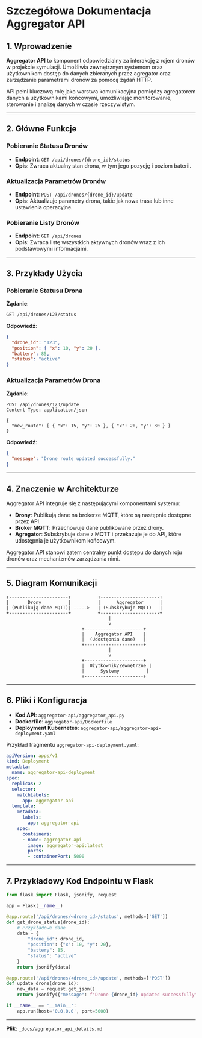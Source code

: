 # Szczegółowa Dokumentacja Aggregator API

## 1. Wprowadzenie

**Aggregator API** to komponent odpowiedzialny za interakcję z rojem dronów w projekcie symulacji. Umożliwia zewnętrznym systemom oraz użytkownikom dostęp do danych zbieranych przez agregator oraz zarządzanie parametrami dronów za pomocą żądań HTTP.

API pełni kluczową rolę jako warstwa komunikacyjna pomiędzy agregatorem danych a użytkownikami końcowymi, umożliwiając monitorowanie, sterowanie i analizę danych w czasie rzeczywistym.

---

## 2. Główne Funkcje

### Pobieranie Statusu Dronów

- **Endpoint**: `GET /api/drones/{drone_id}/status`
- **Opis**: Zwraca aktualny stan drona, w tym jego pozycję i poziom baterii.

### Aktualizacja Parametrów Dronów

- **Endpoint**: `POST /api/drones/{drone_id}/update`
- **Opis**: Aktualizuje parametry drona, takie jak nowa trasa lub inne ustawienia operacyjne.

### Pobieranie Listy Dronów

- **Endpoint**: `GET /api/drones`
- **Opis**: Zwraca listę wszystkich aktywnych dronów wraz z ich podstawowymi informacjami.

---

## 3. Przykłady Użycia

### Pobieranie Statusu Drona

**Żądanie**:
```http
GET /api/drones/123/status
```

**Odpowiedź**:
```json
{
  "drone_id": "123",
  "position": { "x": 10, "y": 20 },
  "battery": 85,
  "status": "active"
}
```

### Aktualizacja Parametrów Drona

**Żądanie**:
```http
POST /api/drones/123/update
Content-Type: application/json

{
  "new_route": [ { "x": 15, "y": 25 }, { "x": 20, "y": 30 } ]
}
```

**Odpowiedź**:
```json
{
  "message": "Drone route updated successfully."
}
```

---

## 4. Znaczenie w Architekturze

Aggregator API integruje się z następującymi komponentami systemu:

- **Drony**: Publikują dane na brokerze MQTT, które są następnie dostępne przez API.
- **Broker MQTT**: Przechowuje dane publikowane przez drony.
- **Agregator**: Subskrybuje dane z MQTT i przekazuje je do API, które udostępnia je użytkownikom końcowym.

Aggregator API stanowi zatem centralny punkt dostępu do danych roju dronów oraz mechanizmów zarządzania nimi.

---

## 5. Diagram Komunikacji

```
+----------------------+          +----------------------+
|       Drony          |          |      Aggregator      |
| (Publikują dane MQTT)| ----->   | (Subskrybuje MQTT)   |
+----------------------+          +----------------------+
                                      |
                                      v
                            +----------------------+
                            |    Aggregator API    |
                            |  (Udostępnia dane)   |
                            +----------------------+
                                      |
                                      v
                            +----------------------+
                            |  Użytkownik/Zewnętrzne |
                            |      Systemy          |
                            +----------------------+
```

---

## 6. Pliki i Konfiguracja

- **Kod API**: `aggregator-api/aggregator_api.py`
- **Dockerfile**: `aggregator-api/Dockerfile`
- **Deployment Kubernetes**: `aggregator-api/aggregator-api-deployment.yaml`

Przykład fragmentu `aggregator-api-deployment.yaml`:

```yaml
apiVersion: apps/v1
kind: Deployment
metadata:
  name: aggregator-api-deployment
spec:
  replicas: 2
  selector:
    matchLabels:
      app: aggregator-api
  template:
    metadata:
      labels:
        app: aggregator-api
    spec:
      containers:
      - name: aggregator-api
        image: aggregator-api:latest
        ports:
        - containerPort: 5000
```

---

## 7. Przykładowy Kod Endpointu w Flask

```python
from flask import Flask, jsonify, request

app = Flask(__name__)

@app.route('/api/drones/<drone_id>/status', methods=['GET'])
def get_drone_status(drone_id):
    # Przykładowe dane
    data = {
        "drone_id": drone_id,
        "position": {"x": 10, "y": 20},
        "battery": 85,
        "status": "active"
    }
    return jsonify(data)

@app.route('/api/drones/<drone_id>/update', methods=['POST'])
def update_drone(drone_id):
    new_data = request.get_json()
    return jsonify({"message": f"Drone {drone_id} updated successfully", "data": new_data})

if __name__ == '__main__':
    app.run(host='0.0.0.0', port=5000)
```

---

**Plik:** `_docs/aggregator_api_details.md`
